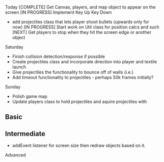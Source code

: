 
Today
[COMPLETE] Get Canvas, players, and map object to appear on the screen
[IN PROGRESS] Implement Key Up Key Down
- add projectiles class that lets player shoot bullets (upwards only for now)
[IN PROGRESS] Start work on Util class for position calcs and such
[NEXT] Get players to stop when they hit the screen edge or another object

Saturday
- Finish collision detection/response if possible
- Create projectiles class and incorporate direction into player and textile launch
- Give projectiles the functionality to bounce off of walls (i.e.)
- Add timeout functionality to projectiles - perhaps 50k frames initially?

Sunday
- Polish game map
- Update players class to hold projectiles and aquire projectiles with

Basic
-


Intermediate
-
- addEvent listener for screen size then redraw objects based on it.

Advanced



